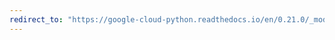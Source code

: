 ```yaml
---
redirect_to: "https://google-cloud-python.readthedocs.io/en/0.21.0/_modules/google/cloud/resource_manager/project.html"
---
```


